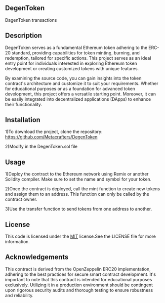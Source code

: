 ## DegenToken

DagenToken transactions
## Description

DegenToken serves as a fundamental Ethereum token adhering to the ERC-20 standard, providing capabilities for token minting, burning, and redemption, tailored for specific actions. This project serves as an ideal entry point for individuals interested in exploring Ethereum token development or creating customized tokens with unique features.

By examining the source code, you can gain insights into the token contract's architecture and customize it to suit your requirements. Whether for educational purposes or as a foundation for advanced token development, this project offers a versatile starting point. Moreover, it can be easily integrated into decentralized applications (DApps) to enhance their functionality.
## Installation

1)To download the project, clone the repository:
 https://github.com/Metacrafters/DegenToken

2)Modify in the DegenToken.sol file
    
## Usage

1)Deploy the contract to the Ethereum network using Remix or another Solidity compiler. Make sure to set the name and symbol for your token.

2)Once the contract is deployed, call the mint function to create new tokens and assign them to an address. This function can only be called by the contract owner.

3)Use the transfer function to send tokens from one address to another.

## License

This code is licensed under the [MIT](https://choosealicense.com/licenses/mit/) license.See the LICENSE file for more information.
## Acknowledgements

This contract is derived from the OpenZeppelin ERC20 implementation, adhering to the best practices for secure smart contract development. It's important to note that this contract is intended for educational purposes exclusively. Utilizing it in a production environment should be contingent upon rigorous security audits and thorough testing to ensure robustness and reliability.
